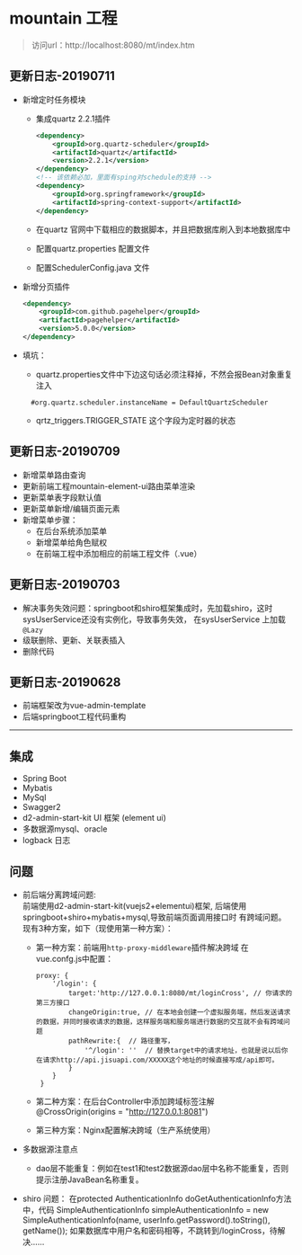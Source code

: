 # mountain 工程
> 访问url：http://localhost:8080/mt/index.htm



## 更新日志-20190711

* 新增定时任务模块

  * 集成quartz 2.2.1插件

    ```xml
    <dependency>
        <groupId>org.quartz-scheduler</groupId>
        <artifactId>quartz</artifactId>
        <version>2.2.1</version>
    </dependency>
    <!-- 该依赖必加，里面有sping对schedule的支持 -->
    <dependency>
        <groupId>org.springframework</groupId>
        <artifactId>spring-context-support</artifactId>
    </dependency>
    ```

    

  * 在quartz 官网中下载相应的数据脚本，并且把数据库刷入到本地数据库中

  * 配置quartz.properties 配置文件

  * 配置SchedulerConfig.java 文件

* 新增分页插件

  ```xml
  <dependency>    
      <groupId>com.github.pagehelper</groupId>    
      <artifactId>pagehelper</artifactId>    
      <version>5.0.0</version>
  </dependency>
  ```



* 填坑：

  * quartz.properties文件中下边这句话必须注释掉，不然会报Bean对象重复注入
  ```
    #org.quartz.scheduler.instanceName = DefaultQuartzScheduler
  ```
  
  * qrtz_triggers.TRIGGER_STATE 这个字段为定时器的状态
  
    

## 更新日志-20190709

* 新增菜单路由查询
* 更新前端工程mountain-element-ui路由菜单渲染
* 更新菜单表字段默认值
* 更新菜单新增/编辑页面元素
* 新增菜单步骤：
  * 在后台系统添加菜单
  * 新增菜单给角色赋权
  * 在前端工程中添加相应的前端工程文件（.vue）



## 更新日志-20190703
* 解决事务失效问题：springboot和shiro框架集成时，先加载shiro，这时sysUserService还没有实例化，导致事务失效，
    在sysUserService 上加载 `@Lazy`
* 级联删除、更新、关联表插入
* 删除代码

## 更新日志-20190628
* 前端框架改为vue-admin-template
* 后端springboot工程代码重构

*****
## 集成
* Spring Boot
* Mybatis
* MySql
* Swagger2
* d2-admin-start-kit UI 框架  (element ui)
* 多数据源mysql、oracle
* logback 日志

## 问题
* 前后端分离跨域问题:  
    前端使用d2-admin-start-kit(vuejs2+elementui)框架,
    后端使用springboot+shiro+mybatis+mysql,导致前端页面调用接口时
    有跨域问题。 现有3种方案，如下（现使用第一种方案）：  
    - 第一种方案：前端用`http-proxy-middleware`插件解决跨域
        在vue.confg.js中配置：
        ~~~
        proxy: {
            '/login': {
                target:'http://127.0.0.1:8080/mt/loginCross', // 你请求的第三方接口
                changeOrigin:true, // 在本地会创建一个虚拟服务端，然后发送请求的数据，并同时接收请求的数据，这样服务端和服务端进行数据的交互就不会有跨域问题
                pathRewrite:{  // 路径重写，
                    '^/login': ''  // 替换target中的请求地址，也就是说以后你在请求http://api.jisuapi.com/XXXXX这个地址的时候直接写成/api即可。
                }
            }
         }
        ~~~
    - 第二种方案：在后台Controller中添加跨域标签注解   
         @CrossOrigin(origins = "http://127.0.0.1:8081")
         
    - 第三种方案：Nginx配置解决跨域（生产系统使用）
    
* 多数据源注意点   
  
    - dao层不能重复：例如在test1和test2数据源dao层中名称不能重复，否则提示注册JavaBean名称重复。
* shiro 问题：
    在protected AuthenticationInfo doGetAuthenticationInfo方法中，代码
    SimpleAuthenticationInfo simpleAuthenticationInfo = new SimpleAuthenticationInfo(name, userInfo.getPassword().toString(), getName());
    如果数据库中用户名和密码相等，不跳转到/loginCross，待解决……
                